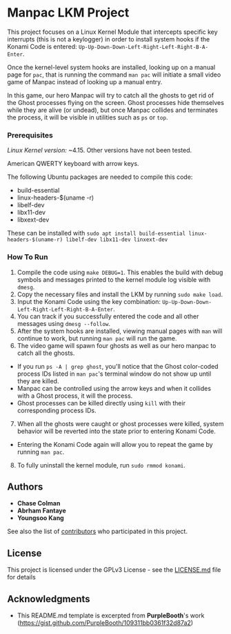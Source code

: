 # Manpac LKM Project

This project focuses on a Linux Kernel Module that intercepts specific key interrupts (this is not a keylogger) in order to install system hooks if the Konami Code is entered: `Up-Up-Down-Down-Left-Right-Left-Right-B-A-Enter`.

Once the kernel-level system hooks are installed, looking up on a manual page for `pac`, that is running the command `man pac` will initiate a small video game of Manpac instead of looking up a manual entry.

In this game, our hero Manpac will try to catch all the ghosts to get rid of the Ghost processes flying on the screen. Ghost processes hide themselves while they are alive (or undead), but once Manpac collides and terminates the process, it will be visible in utilities such as `ps` or `top`.

### Prerequisites

*Linux Kernel version:* ~4.15. Other versions have not been tested.

American QWERTY keyboard with arrow keys.

The following Ubuntu packages are needed to compile this code:
* build-essential
* linux-headers-$(uname -r)
* libelf-dev
* libx11-dev
* libxext-dev

These can be installed with `sudo apt install build-essential linux-headers-$(uname-r) libelf-dev libx11-dev linxext-dev`

### How To Run

1. Compile the code using `make DEBUG=1`. This enables the build with debug symbols and messages printed to the kernel module log visible with `dmesg`.
2. Copy the necessary files and install the LKM by running `sudo make load`.
3. Input the Konami Code using the key combination: `Up-Up-Down-Down-Left-Right-Left-Right-B-A-Enter`.
4. You can track if you successfully entered the code and all other messages using `dmesg --follow`.
5. After the system hooks are installed, viewing manual pages with `man` will continue to work, but running `man pac` will run the game.
6. The video game will spawn four ghosts as well as our hero manpac to catch all the ghosts.
  * If you run `ps -A | grep ghost`, you'll notice that the Ghost color-coded process IDs listed in `man pac`'s terminal window do not show up until they are killed.
  * Manpac can be controlled using the arrow keys and when it collides with a Ghost process, it will the process.
  * Ghost processes can be killed directly using `kill` with their corresponding process IDs.
7. When all the ghosts were caught or ghost processes were killed, system behavior will be reverted into the state prior to entering Konami Code.
  * Entering the Konami Code again will allow you to repeat the game by running `man pac`.
8. To fully uninstall the kernel module, run `sudo rmmod konami`.

## Authors

* **Chase Colman**
* **Abrham Fantaye**
* **Youngsoo Kang**

See also the list of [contributors](https://github.com/fantaye-1/man_pac/contributors) who participated in this project.

## License

This project is licensed under the GPLv3 License - see the [LICENSE.md](LICENSE.md) file for details

## Acknowledgments

* This README.md template is excerpted from **PurpleBooth**'s work (https://gist.github.com/PurpleBooth/109311bb0361f32d87a2)

